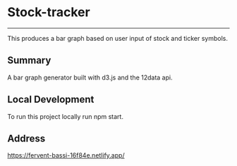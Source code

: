 # Stock-tracker
---
This produces a bar graph based on user input of stock and ticker symbols.

Summary
---
A bar graph generator built with d3.js and the 12data api. 

Local Development
---
To run this project locally  run npm start.

Address
---
https://fervent-bassi-16f84e.netlify.app/

